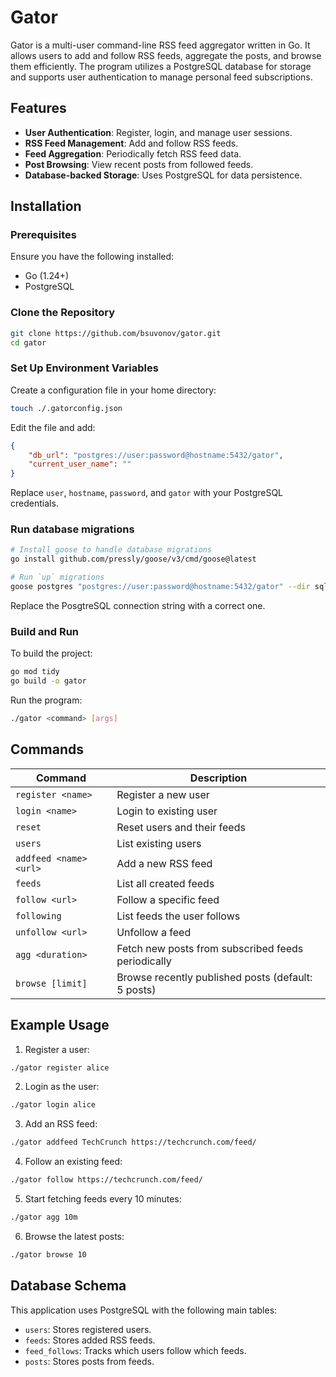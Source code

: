 # Gator

Gator is a multi-user command-line RSS feed aggregator written in Go. It allows users to add and follow RSS feeds, aggregate the posts, and browse them efficiently. The program utilizes a PostgreSQL database for storage and supports user authentication to manage personal feed subscriptions.

## Features

- **User Authentication**: Register, login, and manage user sessions.
- **RSS Feed Management**: Add and follow RSS feeds.
- **Feed Aggregation**: Periodically fetch RSS feed data.
- **Post Browsing**: View recent posts from followed feeds.
- **Database-backed Storage**: Uses PostgreSQL for data persistence.

## Installation

### Prerequisites
Ensure you have the following installed:

- Go (1.24+)
- PostgreSQL

### Clone the Repository
```sh
git clone https://github.com/bsuvonov/gator.git
cd gator
```

### Set Up Environment Variables
Create a configuration file in your home directory:
```sh
touch ./.gatorconfig.json
```
Edit the file and add:
```json
{
    "db_url": "postgres://user:password@hostname:5432/gator",
    "current_user_name": ""
}
```
Replace `user`, `hostname`, `password`, and `gator` with your PostgreSQL credentials.

### Run database migrations

```sh
# Install goose to handle database migrations
go install github.com/pressly/goose/v3/cmd/goose@latest

# Run `up` migrations
goose postgres "postgres://user:password@hostname:5432/gator" --dir sql/schema up
```
Replace the PosgtreSQL connection string with a correct one.

### Build and Run
To build the project:
```sh
go mod tidy
go build -o gator
```
Run the program:
```sh
./gator <command> [args]
```

## Commands

| Command         | Description |
|----------------|-------------|
| `register <name>` | Register a new user |
| `login <name>` | Login to existing user |
| `reset` | Reset users and their feeds |
| `users` | List existing users |
| `addfeed <name> <url>` | Add a new RSS feed |
| `feeds` | List all created feeds |
| `follow <url>` | Follow a specific feed |
| `following` | List feeds the user follows |
| `unfollow <url>` | Unfollow a feed |
| `agg <duration>` | Fetch new posts from subscribed feeds periodically |
| `browse [limit]` | Browse recently published posts (default: 5 posts) |

## Example Usage

1. Register a user:
```sh
./gator register alice
```

2. Login as the user:
```sh
./gator login alice
```

3. Add an RSS feed:
```sh
./gator addfeed TechCrunch https://techcrunch.com/feed/
```

4. Follow an existing feed:
```sh
./gator follow https://techcrunch.com/feed/
```

5. Start fetching feeds every 10 minutes:
```sh
./gator agg 10m
```

6. Browse the latest posts:
```sh
./gator browse 10
```

## Database Schema
This application uses PostgreSQL with the following main tables:

- `users`: Stores registered users.
- `feeds`: Stores added RSS feeds.
- `feed_follows`: Tracks which users follow which feeds.
- `posts`: Stores posts from feeds.
